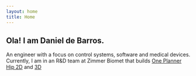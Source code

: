 ```yaml
---
layout: home
title: Home
---
```

## Ola! I am Daniel de Barros.

An engineer with a focus on control systems, software and medical devices.
Currently, I am in an R&D team at Zimmer Biomet that builds [One Planner Hip 2D](https://www.zimmerbiomet.com/en/products-and-solutions/specialties/hip/one-planner-hip.html) and <a href="{{ '/video' | relative_url }}" target="_blank">3D</a>

